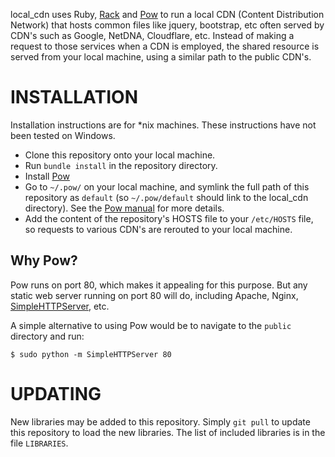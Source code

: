 local_cdn uses Ruby, [Rack](https://rack.github.io/) and [Pow](http://pow.cx/) to run a local CDN (Content Distribution Network) that hosts common files like jquery, bootstrap, etc often served by CDN's such as Google, NetDNA, Cloudflare, etc.  Instead of making a request to those services when a CDN is employed, the shared resource is served from your local machine, using a similar path to the public CDN's.

INSTALLATION
============

Installation instructions are for *nix machines.  These instructions have not been tested on Windows.

* Clone this repository onto your local machine.
* Run `bundle install` in the repository directory.
* Install [Pow](http://pow.cx/)
* Go to `~/.pow/` on your local machine, and symlink the full path of this repository as `default` (so `~/.pow/default` should link to the local_cdn directory).  See the [Pow manual](http://pow.cx/manual.html) for more details.
* Add the content of the repository's HOSTS file to your `/etc/HOSTS` file, so requests to various CDN's are rerouted to your local machine.


Why Pow?
--------

Pow runs on port 80, which makes it appealing for this purpose.  But any static web server running on port 80 will do, including Apache, Nginx, [SimpleHTTPServer](https://docs.python.org/2/library/simplehttpserver.html), etc.

A simple alternative to using Pow would be to navigate to the `public` directory and run:

    $ sudo python -m SimpleHTTPServer 80


UPDATING
========

New libraries may be added to this repository.  Simply `git pull` to update this repository to load the new libraries.  The list of included libraries is in the file `LIBRARIES`.
